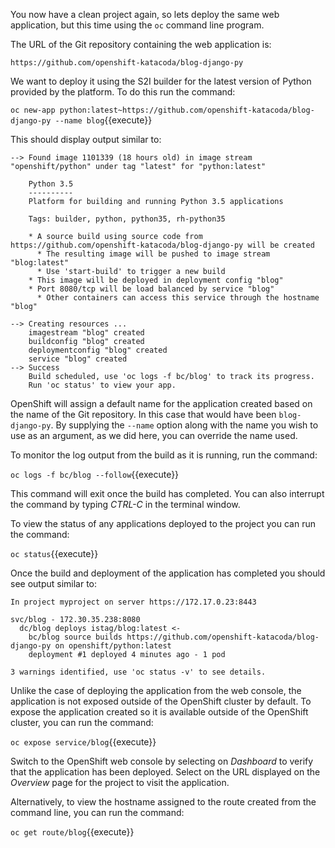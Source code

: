 You now have a clean project again, so lets deploy the same web application, but this time using the ``oc`` command line program.

The URL of the Git repository containing the web application is:

`https://github.com/openshift-katacoda/blog-django-py`

We want to deploy it using the S2I builder for the latest version of Python provided by the platform. To do this run the command:

``oc new-app python:latest~https://github.com/openshift-katacoda/blog-django-py --name blog``{{execute}}

This should display output similar to:

```
--> Found image 1101339 (18 hours old) in image stream "openshift/python" under tag "latest" for "python:latest"

    Python 3.5
    ----------
    Platform for building and running Python 3.5 applications

    Tags: builder, python, python35, rh-python35

    * A source build using source code from https://github.com/openshift-katacoda/blog-django-py will be created
      * The resulting image will be pushed to image stream "blog:latest"
      * Use 'start-build' to trigger a new build
    * This image will be deployed in deployment config "blog"
    * Port 8080/tcp will be load balanced by service "blog"
      * Other containers can access this service through the hostname "blog"

--> Creating resources ...
    imagestream "blog" created
    buildconfig "blog" created
    deploymentconfig "blog" created
    service "blog" created
--> Success
    Build scheduled, use 'oc logs -f bc/blog' to track its progress.
    Run 'oc status' to view your app.
```

OpenShift will assign a default name for the application created based on the name of the Git repository. In this case that would have been ``blog-django-py``. By supplying the ``--name`` option along with the name you wish to use as an argument, as we did here, you can override the name used.

To monitor the log output from the build as it is running, run the command:

``oc logs -f bc/blog --follow``{{execute}}

This command will exit once the build has completed. You can also interrupt the command by typing _CTRL-C_ in the terminal window.

To view the status of any applications deployed to the project you can run the command:

``oc status``{{execute}}

Once the build and deployment of the application has completed you should see output similar to:

```
In project myproject on server https://172.17.0.23:8443

svc/blog - 172.30.35.238:8080
  dc/blog deploys istag/blog:latest <-
    bc/blog source builds https://github.com/openshift-katacoda/blog-django-py on openshift/python:latest
    deployment #1 deployed 4 minutes ago - 1 pod

3 warnings identified, use 'oc status -v' to see details.
```

Unlike the case of deploying the application from the web console, the application is not exposed outside of the OpenShift cluster by default. To expose the application created so it is available outside of the OpenShift cluster, you can run the command:

``oc expose service/blog``{{execute}}

Switch to the OpenShift web console by selecting on _Dashboard_ to verify that the application has been deployed. Select on the URL displayed on the _Overview_ page for the project to visit the application.

Alternatively, to view the hostname assigned to the route created from the command line, you can run the command:

``oc get route/blog``{{execute}}